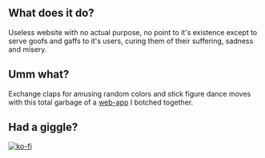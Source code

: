 ## What does it do?

Useless website with no actual purpose, no point to it's existence except to serve goofs and gaffs to it's users, curing them of their suffering, sadness and misery.

## Umm what?

Exchange claps for amusing random colors and stick figure dance moves with this total garbage of a [web-app](https://https://clapp-8b624.web.app/) I botched together.

## Had a giggle?

[![ko-fi](https://ko-fi.com/img/githubbutton_sm.svg)](https://ko-fi.com/F1F07N9MA)
